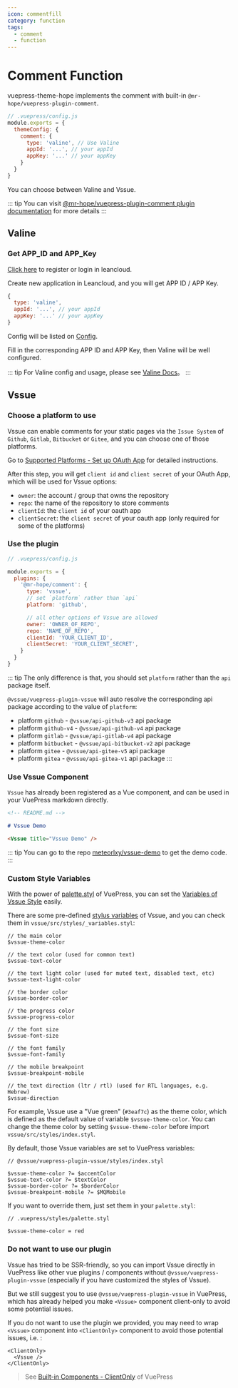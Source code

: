 ```yaml
---
icon: commentfill
category: function
tags:
  - comment
  - function
---
```


# Comment Function

vuepress-theme-hope implements the comment with built-in `@mr-hope/vuepress-plugin-comment`.

```js
// .vuepress/config.js
module.exports = {
  themeConfig: {
    comment: {
      type: 'valine', // Use Valine
      appId: '...', // your appId
      appKey: '...' // your appKey
    }
  }  
}
```

You can choose between Valine and Vssue.

::: tip
You can visit [@mr-hope/vuepress-plugin-comment plugin documentation](https://vuepress-comment.mrhope.site/en/) for more details
:::

## Valine

### Get APP_ID and APP_Key

[Click here](https://leancloud.cn/dashboard/login.html#/signup) to register or login in leancloud.

Create new application in Leancloud, and you will get APP ID / APP Key.

```js
{
  type: 'valine',
  appId: '...', // your appId
  appKey: '...' // your appKey
}
```

Config will be listed on [Config](http://vuepress-comment.mrhope.site/en/api/valine.html).

Fill in the corresponding APP ID and APP Key, then Valine will be well configured.

::: tip
For Valine config and usage, please see [Valine Docs](https://valine.js.org)。
:::

## Vssue

### Choose a platform to use

Vssue can enable comments for your static pages via the `Issue System` of `Github`, `Gitlab`, `Bitbucket` or `Gitee`, and you can choose one of those platforms.

Go to [Supported Platforms - Set up OAuth App](http://comment.mrhope.site/en/guide/supported-platforms.html) for detailed instructions.

After this step, you will get `client id` and `client secret` of your OAuth App, which will be used for Vssue options:

- `owner`: the account / group that owns the repository
- `repo`: the name of the repository to store comments
- `clientId`: the `client id` of your oauth app
- `clientSecret`: the `client secret` of your oauth app (only required for some of the platforms)

### Use the plugin

```js {5-15}
// .vuepress/config.js

module.exports = {
  plugins: {
    '@mr-hope/comment': {
      type: 'vssue',
      // set `platform` rather than `api`
      platform: 'github',

      // all other options of Vssue are allowed
      owner: 'OWNER_OF_REPO',
      repo: 'NAME_OF_REPO',
      clientId: 'YOUR_CLIENT_ID',
      clientSecret: 'YOUR_CLIENT_SECRET',
    }
  }
}
```

::: tip
The only difference is that, you should set `platform` rather than the `api` package itself.

`@vssue/vuepress-plugin-vssue` will auto resolve the corresponding api package according to the value of `platform`:

- platform `github` - `@vssue/api-github-v3` api package
- platform `github-v4` - `@vssue/api-github-v4` api package
- platform `gitlab` - `@vssue/api-gitlab-v4` api package
- platform `bitbucket` - `@vssue/api-bitbucket-v2` api package
- platform `gitee` - `@vssue/api-gitee-v5` api package
- platform `gitea` - `@vssue/api-gitea-v1` api package
:::

### Use Vssue Component

`Vssue` has already been registered as a Vue component, and can be used in your VuePress markdown directly.

```md
<!-- README.md -->

# Vssue Demo

<Vssue title="Vssue Demo" />
```

::: tip
You can go to the repo [meteorlxy/vssue-demo](https://github.com/meteorlxy/vssue-demo) to get the demo code.
:::

### Custom Style Variables

With the power of [palette.styl](https://vuepress.vuejs.org/config/#palette-styl) of VuePress, you can set the [Variables of Vssue Style](./styles.md#use-variables-to-customize-vssue) easily.

There are some pre-defined [stylus variables](http://stylus-lang.com/docs/variables.html) of Vssue, and you can check them in `vssue/src/styles/_variables.styl`:

```stylus
// the main color
$vssue-theme-color

// the text color (used for common text)
$vssue-text-color

// the text light color (used for muted text, disabled text, etc)
$vssue-text-light-color

// the border color
$vssue-border-color

// the progress color
$vssue-progress-color

// the font size
$vssue-font-size

// the font family
$vssue-font-family

// the mobile breakpoint
$vssue-breakpoint-mobile

// the text direction (ltr / rtl) (used for RTL languages, e.g. Hebrew)
$vssue-direction
```

For example, Vssue use a "Vue green" (`#3eaf7c`) as the theme color, which is defined as the default value of variable `$vssue-theme-color`. You can change the theme color by setting `$vssue-theme-color` before import `vssue/src/styles/index.styl`.

By default, those Vssue variables are set to VuePress variables:

```stylus
// @vssue/vuepress-plugin-vssue/styles/index.styl

$vssue-theme-color ?= $accentColor
$vssue-text-color ?= $textColor
$vssue-border-color ?= $borderColor
$vssue-breakpoint-mobile ?= $MQMobile
```

If you want to override them, just set them in your `palette.styl`:

```stylus
// .vuepress/styles/palette.styl

$vssue-theme-color = red
```

### Do not want to use our plugin

Vssue has tried to be SSR-friendly, so you can import Vssue directly in VuePress like other vue plugins / components without `@vssue/vuepress-plugin-vssue` (especially if you have customized the styles of Vssue).

But we still suggest you to use `@vssue/vuepress-plugin-vssue` in VuePress, which has already helped you make `<Vssue>` component client-only to avoid some potential issues.

If you do not want to use the plugin we provided, you may need to wrap `<Vssue>` component into `<ClientOnly>` component to avoid those potential issues, i.e. :

```vue
<ClientOnly>
  <Vssue />
</ClientOnly>
```

> See [Built-in Components - ClientOnly](https://vuepress.vuejs.org/guide/using-vue.html#clientonly) of VuePress
